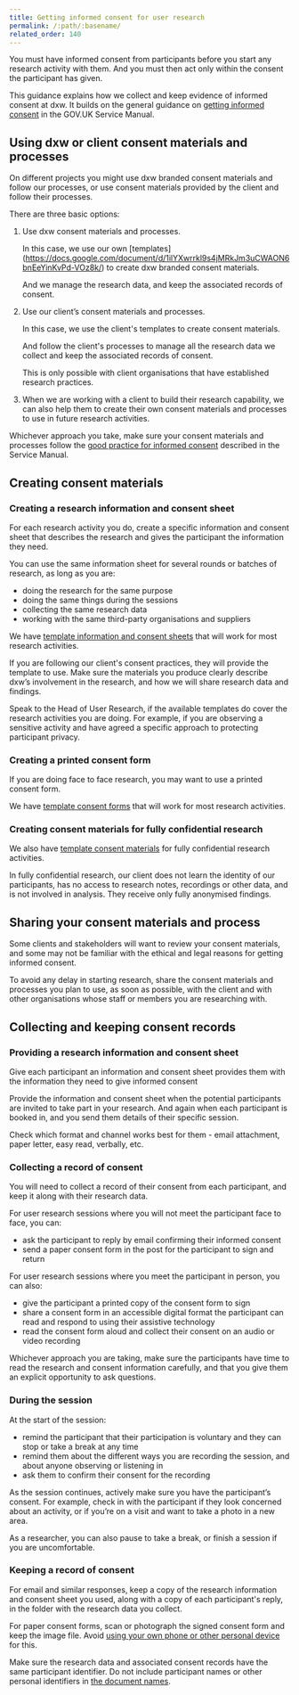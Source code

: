 ```yaml
---
title: Getting informed consent for user research
permalink: /:path/:basename/
related_order: 140
---
```

You must have informed consent from participants before you start any research activity with them. And you must then act only within the consent the participant has given.

This guidance explains how we collect and keep evidence of informed consent at dxw. It builds on the general guidance on [getting informed consent](https://www.gov.uk/service-manual/user-research/getting-users-consent-for-research) in the GOV.UK Service Manual.

## Using dxw or client consent materials and processes

On different projects you might use dxw branded consent materials and follow our processes, or use consent materials provided by the client and follow their processes.

There are three basic options:

1. Use dxw consent materials and processes.

   In this case, we use our own [templates]
(https://docs.google.com/document/d/1ilYXwrrkl9s4jMRkJm3uCWAON6bnEeYinKvPd-VOz8k/) to create dxw branded consent materials.

   And we manage the research data, and keep the associated records of consent.

2. Use our client’s consent materials and processes.

   In this case, we use the client's templates to create consent materials.

   And follow the client's processes to manage all the research data we collect and keep the associated records of consent.

   This is only possible with client organisations that have established research practices.

3. When we are working with a client to build their research capability, we can also help them to create their own consent materials and processes to use in future research activities.

Whichever approach you take, make sure your consent materials and processes follow the [good practice for informed consent](https://www.gov.uk/service-manual/user-research/getting-users-consent-for-research#what-informed-consent-is) described in the Service Manual.

## Creating consent materials

### Creating a research information and consent sheet

For each research activity you do, create a specific information and consent sheet that describes the research and gives the participant the information they need.

You can use the same information sheet for several rounds or batches of research, as long as you are:

* doing the research for the same purpose
* doing the same things during the sessions
* collecting the same research data
* working with the same third-party organisations and suppliers

We have [template information and consent sheets](https://docs.google.com/document/d/1ilYXwrrkl9s4jMRkJm3uCWAON6bnEeYinKvPd-VOz8k/) that will work for most research activities.

If you are following our client's consent practices, they will provide the template to use. Make sure the materials you produce clearly describe dxw’s involvement in the research, and how we will share research data and findings.

Speak to the Head of User Research, if the available templates do cover the research activities you are doing. For example, if you are observing a sensitive activity and have agreed a specific approach to protecting participant privacy.

### Creating a printed consent form

If you are doing face to face research, you may want to use a printed consent form.

We have [template consent forms](https://docs.google.com/document/d/1ilYXwrrkl9s4jMRkJm3uCWAON6bnEeYinKvPd-VOz8k/) that will work for most research activities.

### Creating consent materials for fully confidential research

We also have [template consent materials](https://docs.google.com/document/d/1ilYXwrrkl9s4jMRkJm3uCWAON6bnEeYinKvPd-VOz8k/) for fully confidential research activities.

In fully confidential research, our client does not learn the identity of our participants, has no access to research notes, recordings or other data, and is not involved in analysis. They receive only fully anonymised findings.

## Sharing your consent materials and process

Some clients and stakeholders will want to review your consent materials, and some may not be familiar with the ethical and legal reasons for getting informed consent.

To avoid any delay in starting research, share the consent materials and processes you plan to use, as soon as possible, with the client and with other organisations whose staff or members you are researching with.

## Collecting and keeping consent records

### Providing a research information and consent sheet

Give each participant an information and consent sheet provides  them with the information they need to give informed consent

Provide the information and consent sheet when the potential participants are invited to take part in your research. And again when each participant is booked in, and you send them details of their specific session.

Check which format and channel works best for them - email attachment, paper letter, easy read, verbally, etc.

### Collecting a record of consent

You will need to collect a record of their consent from each participant, and keep it along with their research data.

For user research sessions where you will not meet the participant face to face, you can:

* ask the participant to reply by email confirming their informed consent
* send a paper consent form in the post for the participant to sign and return

For user research sessions where you meet the participant in person, you can also:

* give the participant a printed copy of the consent form to sign
* share a consent form in an accessible digital format the participant can read and respond to using their assistive technology
* read the consent form aloud and collect their consent on an audio or video recording

Whichever approach you are taking, make sure the participants have time to read the research and consent information carefully, and that you give them an explicit opportunity to ask questions.

### During the session

At the start of the session:

* remind the participant that their participation is voluntary and they can stop or take a break at any time
* remind them about the different ways you are recording the session, and about anyone observing or listening in
* ask them to confirm their consent for the recording

As the session continues, actively make sure you have the participant’s consent. For example, check in with the participant if they look concerned about an activity, or if you’re on a visit and want to take a photo in a new area.

As a researcher, you can also pause to take a break, or finish a session if you are uncomfortable.

### Keeping a record of consent

For email and similar responses, keep a copy of the research information and consent sheet you used, along with a copy of each participant's reply, in the folder with the research data you collect.

For paper consent forms, scan or photograph the signed consent form and keep the image file. Avoid [using your own phone or other personal device](https://playbook.dxw.com/user-research/taking-notes-and-recording-research-sessions/#using-a-dxw-provided-handheld-device) for this.

Make sure the research data and associated consent records have the same participant identifier. Do not include participant names or other personal identifiers in [the document names](https://playbook.dxw.com/user-research/naming-and-identifying-research-documents/).


